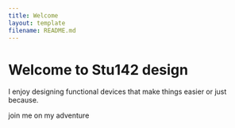 ```yaml
---
title: Welcome
layout: template
filename: README.md
---
```


# Welcome to Stu142 design 

I enjoy designing functional devices that make things easier or just because. 

join me on my adventure 
